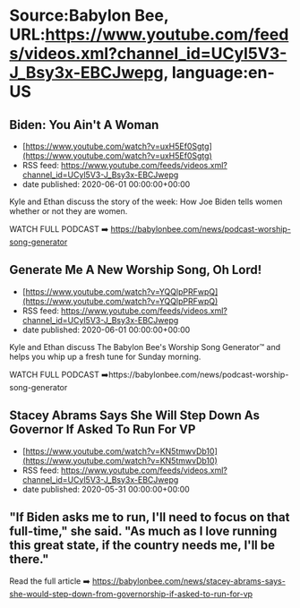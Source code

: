 # Source:Babylon Bee, URL:https://www.youtube.com/feeds/videos.xml?channel_id=UCyl5V3-J_Bsy3x-EBCJwepg, language:en-US

## Biden: You Ain't A Woman
 - [https://www.youtube.com/watch?v=uxH5Ef0Sgtg](https://www.youtube.com/watch?v=uxH5Ef0Sgtg)
 - RSS feed: https://www.youtube.com/feeds/videos.xml?channel_id=UCyl5V3-J_Bsy3x-EBCJwepg
 - date published: 2020-06-01 00:00:00+00:00

Kyle and Ethan discuss the story of the week: How Joe Biden tells women whether or not they are women. 

WATCH FULL PODCAST ➡️ https://babylonbee.com/news/podcast-worship-song-generator

## Generate Me A New Worship Song, Oh Lord!
 - [https://www.youtube.com/watch?v=YQQlpPRFwpQ](https://www.youtube.com/watch?v=YQQlpPRFwpQ)
 - RSS feed: https://www.youtube.com/feeds/videos.xml?channel_id=UCyl5V3-J_Bsy3x-EBCJwepg
 - date published: 2020-06-01 00:00:00+00:00

Kyle and Ethan discuss The Babylon Bee's Worship Song Generator™ and helps you whip up a fresh tune for Sunday morning.

WATCH FULL PODCAST ➡️https://babylonbee.com/news/podcast-worship-song-generator

## Stacey Abrams Says She Will Step Down As Governor If Asked To Run For VP
 - [https://www.youtube.com/watch?v=KN5tmwvDb10](https://www.youtube.com/watch?v=KN5tmwvDb10)
 - RSS feed: https://www.youtube.com/feeds/videos.xml?channel_id=UCyl5V3-J_Bsy3x-EBCJwepg
 - date published: 2020-05-31 00:00:00+00:00

"If Biden asks me to run, I'll need to focus on that full-time," she said. "As much as I love running this great state, if the country needs me, I'll be there."
---
Read the full article ➡️ https://babylonbee.com/news/stacey-abrams-says-she-would-step-down-from-governorship-if-asked-to-run-for-vp


